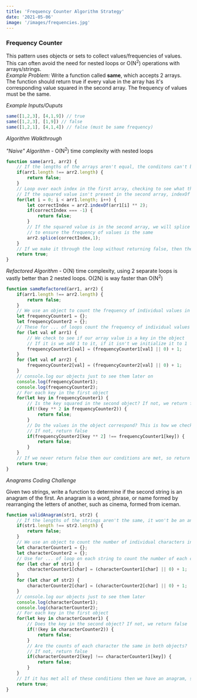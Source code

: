 ```yaml
---
title: 'Frequency Counter Algorithm Strategy'
date: '2021-05-06'
image: '/images/frequencies.jpg'
---
```


### Frequency Counter
This pattern uses objects or sets to collect values/frequencies of values.
This can often avoid the need for nested loops or O(N<sup>2</sup>) operations with arrays/strings.
<br>
_Example Problem:_
Write a function called __same__, which accepts 2 arrays. The function should return true if every value in the array has it's corresponding value squared in the second array. The frequency of values must be the same.

_Example Inputs/Ouputs_
```js
same([1,2,3], [4,1,9]) // true
same([1,2,3], [1,9]) // false
same([1,2,1], [4,1,4]) // false (must be same frequency)
```

_Algorithm Walkthrough_

_"Naive" Algorithm_ - O(N<sup>2</sup>) time complexity with nested loops
```js
function same(arr1, arr2) {
	// If the lengths of the arrays aren't equal, the conditons can't be met so we return false
	if(arr1.length !== arr2.length) {
		return false;
	}
	// Loop over each index in the first array, checking to see what the index of its value squared is in the second array
	// If the squared value isn't present in the second array, indexOf will return -1, and we will return false
	for(let i = 0; i < arr1.length; i++) {
		let correctIndex = arr2.indexOf(arr1[i] ** 2);
		if(correctIndex === -1) {
			return false;
		}
		// If the squared value is in the second array, we will splice it out so that that same value can't be repeated
		// to ensure the frequency of values is the same
		arr2.splice(correctIndex,1);
	}
	// If we make it through the loop without returning false, then the conditions are met and we return true
	return true;
}
```

_Refactored Algorithm_ - O(N) time complexity, using 2 separate loops is vastly better than 2 nested loops. O(2N) is way faster than O(N<sup>2</sup>)
```js  
function sameRefactored(arr1, arr2) {
	if(arr1.length !== arr2.length) {
		return false;
	}
	// We use an object to count the frequency of individual values in the arrays
	let frequencyCounter1 = {};
	let frequencyCounter2 = {};
	// These for ... of loops count the frequency of individual values in the arrays
	for (let val of arr1) {
		// We check to see if our array value is a key in the object
		// If it is we add 1 to it, if it isn't we initialize it to 1
		frequencyCounter1[val] = (frequencyCounter1[val] || 0) + 1;
	}
	for (let val of arr2) {
		frequencyCounter2[val] = (frequencyCounter2[val] || 0) + 1;
	}
	// console.log our objects just to see them later on
	console.log(frequencyCounter1);
	console.log(frequencyCounter2);
	// For each key in the first object
	for(let key in frequencyCounter1) {
		// Is the key squared in the second object? If not, we return false
		if(!(key ** 2 in frequencyCounter2)) {
			return false;
		}
		// Do the values in the object correspond? This is how we check if the frequency is the same.
		// If not, return false
		if(frequencyCounter2[key ** 2] !== frequencyCounter1[key]) {
			return false;
		}
	}
	// If we never return false then our conditions are met, so return true
	return true;
}
```

_Anagrams Coding Challenge_

Given two strings, write a function to determine if the second string
is an anagram of the first. An anagram is a word, phrase, or name formed
by rearranging the letters of another, such as cinema, formed from iceman.
```js
function validAnagram(str1, str2) {
	// If the lengths of the strings aren't the same, it won't be an anagram
	if(str1.length !== str2.length) {
		return false;
	}
	// We use an object to count the number of individual characters in the strings
	let characterCounter1 = {};
	let characterCounter2 = {};
	// Use for ... of loop on each string to count the number of each character in the string
	for (let char of str1) {
		characterCounter1[char] = (characterCounter1[char] || 0) + 1;
	}
	for (let char of str2) {
		characterCounter2[char] = (characterCounter2[char] || 0) + 1;
	}
	// console.log our objects just to see them later
	console.log(characterCounter1);
	console.log(characterCounter2);
	// For each key in the first object
	for(let key in characterCounter1) {
		// Does the key in the second object? If not, we return false
		if(!(key in characterCounter2)) {
			return false;
		}
		// Are the counts of each character the same in both objects?
		// If not, return false
		if(characterCounter2[key] !== characterCounter1[key]) {
			return false;
		}
	}
	// If it has met all of these conditions then we have an anagram, so return true
	return true;
}  
```

<br><br>